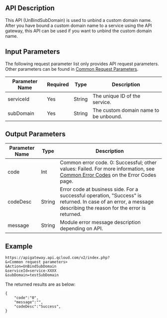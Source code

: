 ## API Description

This API (UnBindSubDomain) is used to unbind a custom domain name.
After you have bound a custom domain name to a service using the API gateway, this API can be used if you want to unbind the custom domain name.

## Input Parameters

The following request parameter list only provides API request parameters. Other parameters can be found in [Common Request Parameters](/document/api/213/6976).

| Parameter Name | Required | Type | Description |
| --------- | ---- | ------ | ----------- |
| serviceId | Yes | String | The unique ID of the service. |
| subDomain | Yes | String | The custom domain name to be unbound. |

## Output Parameters
| Parameter Name | Type | Description |
| -------- | ------ | ---------------------------------------- |
| code | Int | Common error code. 0: Successful; other values: Failed. For more information, see <a href="https://intl.cloud.tencent.com/document/product/377/8946" title="Common Error Codes">Common Error Codes</a> on the Error Codes page. |
| codeDesc | String | Error code at business side. For a successful operation, "Success" is returned. In case of an error, a message describing the reason for the error is returned. |
| message | String | Module error message description depending on API. |


## Example 
```
https://apigateway.api.qcloud.com/v2/index.php?
&<Common request parameters>
&Action=UnBindSubDomain
&serviceId=service-XXXX
&subDomain=testSubDomain
```
The returned results are as below:
```
{
    "code":"0",
    "message":"",
    "codeDesc":"Success",
}
```





